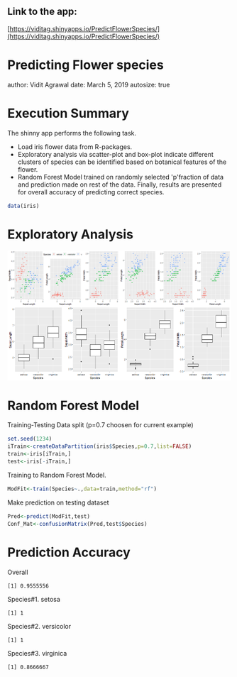 ## Link to the app:

[https://viditag.shinyapps.io/PredictFlowerSpecies/](https://viditag.shinyapps.io/PredictFlowerSpecies/)


Predicting Flower species
========================================================
author: Vidit Agrawal
date: March 5, 2019
autosize: true

Execution Summary
========================================================
The shinny app performs the following task.
- Load iris flower data from R-packages.
- Exploratory analysis via scatter-plot and box-plot indicate different clusters of species can be identified based on botanical features of the flower.
- Random Forest Model trained on randomly selected 'p'fraction of data and prediction made on rest of the data. Finally, results are presented for overall accuracy of predicting correct species. 

```r
data(iris)
```


Exploratory Analysis
========================================================
<img src="unnamed-chunk-3-1.png" title="plot of chunk unnamed-chunk-3" alt="plot of chunk unnamed-chunk-3" style="display: block; margin: auto;" />
<img src="unnamed-chunk-4-1.png" title="plot of chunk unnamed-chunk-4" alt="plot of chunk unnamed-chunk-4" style="display: block; margin: auto;" />

Random Forest Model 
========================================================
Training-Testing Data split (p=0.7 choosen for current example)

```r
set.seed(1234)
iTrain<-createDataPartition(iris$Species,p=0.7,list=FALSE)
train<-iris[iTrain,]
test<-iris[-iTrain,]
```

Training to Random Forest Model.

```r
ModFit<-train(Species~.,data=train,method="rf")
```
Make prediction on testing dataset

```r
Pred<-predict(ModFit,test)
Conf_Mat<-confusionMatrix(Pred,test$Species)
```

Prediction Accuracy
========================================================
Overall

```
[1] 0.9555556
```
Species#1. setosa

```
[1] 1
```
Species#2. versicolor

```
[1] 1
```
Species#3. virginica

```
[1] 0.8666667
```
